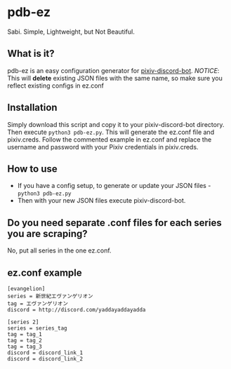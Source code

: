# pdb-ez
Sabi. Simple, Lightweight, but Not Beautiful.

## What is it?
pdb-ez is an easy configuration generator for [pixiv-discord-bot](http://github.com/carter-yagemann/pixiv-discord-bot).
*NOTICE*: This will **delete** existing JSON files with the same name, so make sure you reflect existing configs in ez.conf

## Installation
Simply download this script and copy it to your pixiv-discord-bot directory. Then execute `python3 pdb-ez.py`.  This will generate the ez.conf file and pixiv.creds.  Follow the commented example in ez.conf and replace the username and password with your Pixiv credentials in pixiv.creds.

## How to use
- If you have a config setup, to generate or update your JSON files
  -`python3 pdb-ez.py`
- Then with your new JSON files execute pixiv-discord-bot.

## Do you need separate .conf files for each series you are scraping?
No, put all series in the one ez.conf.  

## ez.conf example
```
[evangelion]
series = 新世紀エヴァンゲリオン
tag = エヴァンゲリオン
discord = http://discord.com/yaddayaddayadda

[series 2]
series = series_tag
tag = tag_1
tag = tag_2
tag = tag_3
discord = discord_link_1
discord = discord_link_2
```
